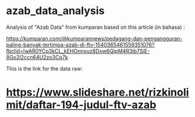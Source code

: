 # azab_data_analysis
Analysis of "Azab Data" from kumparan based on this article (in bahasa) :

https://kumparan.com/@kumparannews/pedagang-dan-pengangguran-paling-banyak-tertimpa-azab-di-ftv-1540365461559351076?fbclid=IwAR0YCp3kCL_kEHOnnxuz8Dxw6QjpM4R3ib7SiE-8Go2l2ccn64U2zo3Cq7k

This is the link for the data raw:

# https://www.slideshare.net/rizkinolimit/daftar-194-judul-ftv-azab
